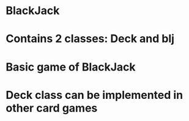 # BlackJack
# Contains 2 classes: Deck and blj
# Basic game of BlackJack
# Deck class can be implemented in other card games
